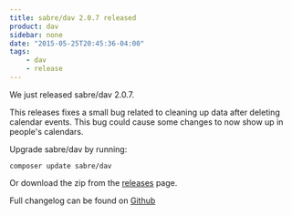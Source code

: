 ```yaml
---
title: sabre/dav 2.0.7 released
product: dav
sidebar: none
date: "2015-05-25T20:45:36-04:00"
tags:
    - dav
    - release
---
```


We just released sabre/dav 2.0.7.

This releases fixes a small bug related to cleaning up data after deleting
calendar events. This bug could cause some changes to now show up in people's
calendars.

Upgrade sabre/dav by running:

    composer update sabre/dav

Or download the zip from the [releases][2] page.

Full changelog can be found on [Github][1]

[1]: https://github.com/fruux/sabre-dav/blob/2.0.7/ChangeLog.md
[2]: https://github.com/fruux/sabre-dav/releases
